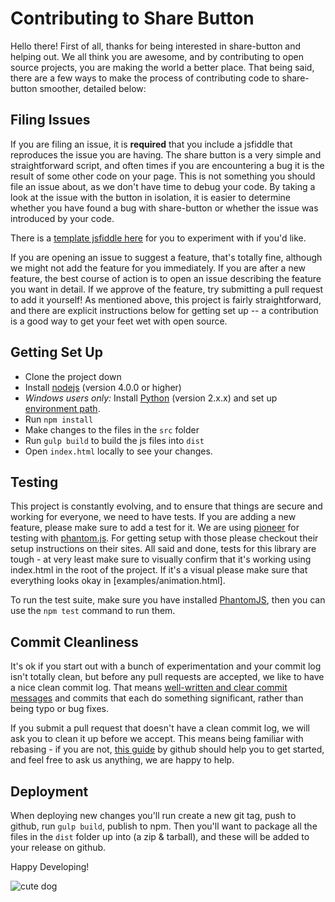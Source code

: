 # Contributing to Share Button
Hello there! First of all, thanks for being interested in share-button and helping out. We all think you are awesome, and by contributing to open source projects, you are making the world a better place. That being said, there are a few ways to make the process of contributing code to share-button smoother, detailed below:

## Filing Issues
If you are filing an issue, it is **required** that you include a jsfiddle that reproduces the issue you are having. The share button is a very simple and straightforward script, and often times if you are encountering a bug it is the result of some other code on your page. This is not something you should file an issue about, as we don't have time to debug your code. By taking a look at the issue with the button in isolation, it is easier to determine whether you have found a bug with share-button or whether the issue was introduced by your code.

There is a [template jsfiddle here](http://jsfiddle.net/95cVL/) for you to experiment with if you'd like.

If you are opening an issue to suggest a feature, that's totally fine, although we might not add the feature for you immediately. If you are after a new feature, the best course of action is to open an issue describing the feature you want in detail. If we approve of the feature, try submitting a pull request to add it yourself! As mentioned above, this project is fairly straightforward, and there are explicit instructions below for getting set up -- a contribution is a good way to get your feet wet with open source.

## Getting Set Up
- Clone the project down
- Install [nodejs](http://nodejs.org) (version 4.0.0 or higher)
- _Windows users only:_ Install [Python](https://wiki.python.org/moin/BeginnersGuide/Download) (version 2.x.x) and set up [environment path](http://stackoverflow.com/a/6318188/1308734).
- Run `npm install`
- Make changes to the files in the `src` folder
- Run `gulp build` to build the js files into `dist`
- Open `index.html` locally to see your changes.

## Testing
This project is constantly evolving, and to ensure that things are secure and working for everyone, we need to have tests. If you are adding a new feature, please make sure to add a test for it. We are using [pioneer](pioneerjs.com) for testing with [phantom.js](http://phantomjs.org/). For getting setup with those please checkout their setup instructions on their sites. All said and done, tests for this library are tough - at very least make sure to visually confirm that it's working using index.html in the root of the project. If it's a visual please make sure that everything looks okay in [examples/animation.html].

To run the test suite, make sure you have installed [PhantomJS](//phantomjs.org/download.html), then you can use the `npm test` command to run them.

## Commit Cleanliness
It's ok if you start out with a bunch of experimentation and your commit log isn't totally clean, but before any pull requests are accepted, we like to have a nice clean commit log. That means [well-written and clear commit messages](http://tbaggery.com/2008/04/19/a-note-about-git-commit-messages.html) and commits that each do something significant, rather than being typo or bug fixes.

If you submit a pull request that doesn't have a clean commit log, we will ask you to clean it up before we accept. This means being familiar with rebasing - if you are not, [this guide](https://help.github.com/articles/interactive-rebase) by github should help you to get started, and feel free to ask us anything, we are happy to help.

## Deployment
When deploying new changes you'll run create a new git tag, push to github, run `gulp build`, publish to npm. Then you'll want to package all the files in the `dist` folder up into (a zip & tarball), and these will be added to your release on github. 

Happy Developing!

![cute dog](http://hellogiggles.hellogiggles.netdna-cdn.com/wp-content/uploads/2015/03/17/53451-Cute-Dog.jpg)

